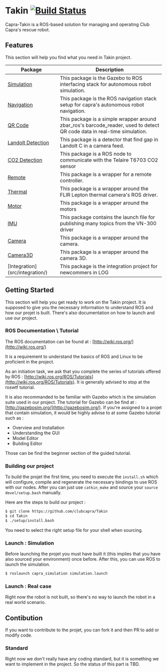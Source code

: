 # Takin [![Build Status](https://travis-ci.com/clubcapra/Takin.svg?branch=master)](https://travis-ci.com/clubcapra/Takin)

 Capra-Takin is a ROS-based solution for managing and operating Club Capra's rescue robot.

## Features

This section will help you find what you need in Takin project. 

| Package | Description |
| ------ | ------ |
| [Simulation](src/capra_simulation/) | This package is the Gazebo to ROS interfacing stack for autonomous robot simulation.  |
| [Navigation](src/capra_navigation/) | This package is the ROS navigation stack setup for capra's autonomous robot navigation. |
| [QR Code](src/capra_qrcode_detection/) | This package is a simple wrapper around zbar_ros's barcode_reader, used to detect QR code data in real-time simulation. |
| [Landolt Detection](src/capra_landolt_detection) | This package is a detector that find gap in Landolt C in a camera feed.  |
| [CO2 Detection](src/capra_co2_detector) | This package is a ROS node to communicate with the Telaire T6703 CO2 sensor |
| [Remote](src/capra_remote_controller/) | This package is a wrapper for a remote controller.  |
| [Thermal](src/capra_thermal/) | This package is a wrapper around the FLIR Lepton thermal camera's ROS driver. |
| [Motor](src/capra_motors/) | This package is a wrapper around the motors |
| [IMU](src/capra_imu/) | This package contains the launch file for publishing many topics from the VN-300 driver |
| [Camera](src/capra_camera/) | This package is a wrapper around the camera. |
| [Camera3D](src/capra_camera_3d/) | This package is a wrapper around the camera 3D. |
| [Integration] (src/integration/) | This package is the integration project for newcommers in LOG 

## Getting Started

This section will help you get ready to work on the Takin project. It is supposed to give you the necessary information to understand ROS and how our projet is built. There's also documentation on how to launch and use our project.

### ROS Documentation \ Tutorial

The ROS documentation can be found at : [http://wiki.ros.org/](http://wiki.ros.org/)

It is a requirement to understand the basics of ROS and Linux to be proficient in the project. 

As an initiation task, we ask that you complete the series of tutorials offered by ROS : [http://wiki.ros.org/ROS/Tutorials](http://wiki.ros.org/ROS/Tutorials). It is generally advised to stop at the roswtf tutorial.

It is also recommanded to be familiar with Gazebo which is the simulation suite used in our project. The tutorial for Gazebo can be find at : [http://gazebosim.org/](http://gazebosim.org/). If you're assigned to a projet that contain simulation, it would be highly advise to at some Gazebo tutorial such as :
 
* Overview and Installation
* Understanding the GUI
* Model Editor
* Building Editor

Those can be find the beginner section of the guided tutorial. 

### Building our project

To build the projet the first time, you need to execute the `install.sh` which will configure, compile and regenerate the necessary bindings to use ROS with our nodes. After you can just use `catkin_make` and source your `source devel/setup.bash` manually.

Here are the steps to build our project : 

 ```sh
$ git clone https://github.com/clubcapra/Takin
$ cd Takin
$ ./setup/install.bash
```

You need to select the right setup file for your shell when sourcing.

### Launch : Simulation

Before launching the projet you must have built it (this implies that you have also sourced your environment) once before. After this, you can use ROS to launch the simulation. 

```sh
$ roslaunch capra_simulation simulation.launch
```

### Launch : Real case

Right now the robot is not built, so there's no way to launch the robot in a real world scenario. 

## Contibution 

If you want to contribute to the projet, you can fork it and then PR to add or modify code. 

### Standard

Right now we don't really have any coding standard, but it is something we want to implement in the project. So the status of this part is TBD.
